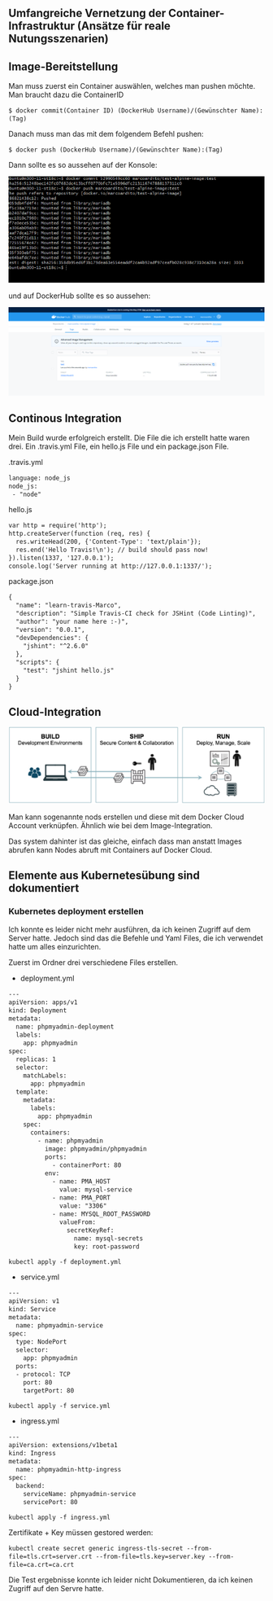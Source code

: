 ## Umfangreiche Vernetzung der Container-Infrastruktur (Ansätze für reale Nutungsszenarien)


## Image-Bereitstellung

Man muss zuerst ein Container auswählen, welches man pushen möchte.
Man braucht dazu die ContainerID

```
$ docker commit(Container ID) (DockerHub Username)/(Gewünschter Name):(Tag)
```
Danach muss man das mit dem folgendem Befehl pushen:
```
$ docker push (DockerHub Username)/(Gewünschter Name):(Tag)
```
Dann sollte es so aussehen auf der Konsole:

![Image Pushen DockerHub](bilder/imagetest.PNG)

und auf DockerHub sollte es so aussehen:

![Image auf DockerHub](bilder/testimage.PNG)

## Continous Integration

Mein Build wurde erfolgreich erstellt.
Die File die ich erstellt hatte waren drei. Ein .travis.yml File, ein hello.js File und ein package.json File.

.travis.yml
```
language: node_js
node_js:
 - "node"

```
hello.js
```
var http = require('http');
http.createServer(function (req, res) {
  res.writeHead(200, {'Content-Type': 'text/plain'});
  res.end('Hello Travis!\n'); // build should pass now!
}).listen(1337, '127.0.0.1');
console.log('Server running at http://127.0.0.1:1337/');

```
package.json

```
{
  "name": "learn-travis-Marco",
  "description": "Simple Travis-CI check for JSHint (Code Linting)",
  "author": "your name here :-)",
  "version": "0.0.1",
  "devDependencies": {
    "jshint": "^2.6.0"
  },
  "scripts": {
    "test": "jshint hello.js"
  }
}

```

## Cloud-Integration

![Docker Cloud](bilder/dockercloud.PNG)

Man kann sogenannte nods erstellen und diese mit dem Docker Cloud Account verknüpfen. Ähnlich wie bei dem Image-Integration.

Das system dahinter ist das gleiche, einfach dass man anstatt Images abrufen kann Nodes abruft mit Containers auf Docker Cloud.

## Elemente aus Kubernetesübung sind dokumentiert

### Kubernetes deployment erstellen

Ich konnte es leider nicht mehr ausführen, da ich keinen Zugriff auf dem Server hatte. Jedoch sind das die Befehle und Yaml Files, die ich verwendet hatte um alles einzurichten.

Zuerst im Ordner drei verschiedene Files erstellen.

* deployment.yml
```
---
apiVersion: apps/v1
kind: Deployment
metadata:
  name: phpmyadmin-deployment
  labels:
    app: phpmyadmin
spec:
  replicas: 1
  selector:
    matchLabels:
      app: phpmyadmin
  template:
    metadata:
      labels:
        app: phpmyadmin
    spec:
      containers:
        - name: phpmyadmin
          image: phpmyadmin/phpmyadmin
          ports:
            - containerPort: 80
          env:
            - name: PMA_HOST
              value: mysql-service
            - name: PMA_PORT
              value: "3306"
            - name: MYSQL_ROOT_PASSWORD
              valueFrom:
                secretKeyRef:
                  name: mysql-secrets
                  key: root-password

```

```
kubectl apply -f deployment.yml
```

* service.yml
```
---
apiVersion: v1
kind: Service
metadata:
  name: phpmyadmin-service
spec:
  type: NodePort
  selector:
    app: phpmyadmin
  ports:
  - protocol: TCP
    port: 80
    targetPort: 80
```

```
kubectl apply -f service.yml
```
* ingress.yml
```
---
apiVersion: extensions/v1beta1
kind: Ingress
metadata:
  name: phpmyadmin-http-ingress
spec:
  backend:
    serviceName: phpmyadmin-service
    servicePort: 80
```

```
kubectl apply -f ingress.yml
```

Zertifikate + Key müssen gestored werden:

```
kubectl create secret generic ingress-tls-secret --from-file=tls.crt=server.crt --from-file=tls.key=server.key --from-file=ca.crt=ca.crt
```

Die Test ergebnisse konnte ich leider nicht Dokumentieren, da ich keinen Zugriff auf den Servre hatte.


